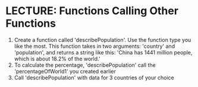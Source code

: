 # LECTURE: Functions Calling Other Functions
1. Create a function called 'describePopulation'. Use the function type you 
like the most. This function takes in two arguments: 'country' and 
'population', and returns a string like this: 'China has 1441 million people, 
which is about 18.2% of the world.'
2. To calculate the percentage, 'describePopulation' call the 
'percentageOfWorld1' you created earlier
3. Call 'describePopulation' with data for 3 countries of your choice